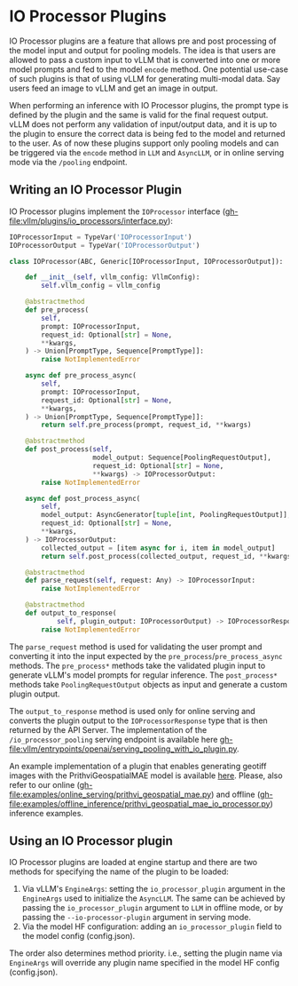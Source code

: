 # IO Processor Plugins

IO Processor plugins are a feature that allows pre and post processing of the model input and output for pooling models. The idea is that users are allowed to pass a custom input to vLLM that is converted into one or more model prompts and fed to the model `encode` method. One potential use-case of such plugins is that of using vLLM for generating multi-modal data. Say users feed an image to vLLM and get an image in output.

When performing an inference with IO Processor plugins, the prompt type is defined by the plugin and the same is valid for the final request output. vLLM does not perform any validation of input/output data, and it is up to the plugin to ensure the correct data is being fed to the model and returned to the user. As of now these plugins support only pooling models and can be triggered via the `encode` method in `LLM` and `AsyncLLM`, or in online serving mode via the `/pooling` endpoint.

## Writing an IO Processor Plugin

IO Processor plugins implement the `IOProcessor` interface (<gh-file:vllm/plugins/io_processors/interface.py>):

```python
IOProcessorInput = TypeVar('IOProcessorInput')
IOProcessorOutput = TypeVar('IOProcessorOutput')

class IOProcessor(ABC, Generic[IOProcessorInput, IOProcessorOutput]):

    def __init__(self, vllm_config: VllmConfig):
        self.vllm_config = vllm_config

    @abstractmethod
    def pre_process(
        self,
        prompt: IOProcessorInput,
        request_id: Optional[str] = None,
        **kwargs,
    ) -> Union[PromptType, Sequence[PromptType]]:
        raise NotImplementedError

    async def pre_process_async(
        self,
        prompt: IOProcessorInput,
        request_id: Optional[str] = None,
        **kwargs,
    ) -> Union[PromptType, Sequence[PromptType]]:
        return self.pre_process(prompt, request_id, **kwargs)

    @abstractmethod
    def post_process(self,
                     model_output: Sequence[PoolingRequestOutput],
                     request_id: Optional[str] = None,
                     **kwargs) -> IOProcessorOutput:
        raise NotImplementedError

    async def post_process_async(
        self,
        model_output: AsyncGenerator[tuple[int, PoolingRequestOutput]],
        request_id: Optional[str] = None,
        **kwargs,
    ) -> IOProcessorOutput:
        collected_output = [item async for i, item in model_output]
        return self.post_process(collected_output, request_id, **kwargs)

    @abstractmethod
    def parse_request(self, request: Any) -> IOProcessorInput:
        raise NotImplementedError

    @abstractmethod
    def output_to_response(
            self, plugin_output: IOProcessorOutput) -> IOProcessorResponse:
        raise NotImplementedError
```

The `parse_request` method is used for validating the user prompt and converting it into the input expected by the `pre_process`/`pre_process_async` methods.
The `pre_process*` methods take the validated plugin input to generate vLLM's model prompts for regular inference.
The `post_process*` methods take `PoolingRequestOutput` objects as input and generate a custom plugin output.

The `output_to_response` method is used only for online serving and converts the plugin output to the `IOProcessorResponse` type that is then returned by the API Server. The implementation of the `/io_processor_pooling` serving endpoint is available here <gh-file:vllm/entrypoints/openai/serving_pooling_with_io_plugin.py>.

An example implementation of a plugin that enables generating geotiff images with the PrithviGeospatialMAE model is available [here](https://github.com/christian-pinto/prithvi_io_processor_plugin). Please, also refer to our online (<gh-file:examples/online_serving/prithvi_geospatial_mae.py>) and offline (<gh-file:examples/offline_inference/prithvi_geospatial_mae_io_processor.py>) inference examples.

## Using an IO Processor plugin

IO Processor plugins are loaded at engine startup and there are two methods for specifying the name of the plugin to be loaded:

1. Via vLLM's `EngineArgs`: setting the `io_processor_plugin` argument in the `EngineArgs` used to initialize the `AsyncLLM`. The same can be achieved by passing the `io_processor_plugin` argument to `LLM` in offline mode, or by passing the `--io-processor-plugin` argument in serving mode.
2. Via the model HF configuration: adding an `io_processor_plugin` field to the model config (config.json).

The order also determines method priority. i.e., setting the plugin name via `EngineArgs` will override any plugin name specified in the model HF config (config.json).
